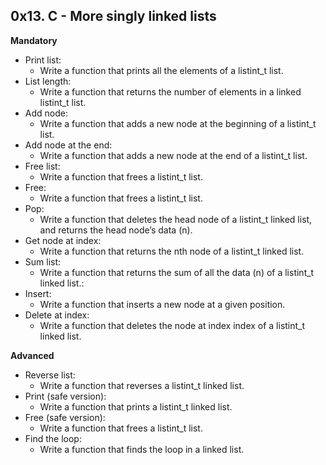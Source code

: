 ## 0x13. C - More singly linked lists

**Mandatory**

- Print list:
  - Write a function that prints all the elements of a listint_t list.
- List length:
  - Write a function that returns the number of elements in a linked listint_t list.
- Add node:
  - Write a function that adds a new node at the beginning of a listint_t list.
- Add node at the end:
  - Write a function that adds a new node at the end of a listint_t list.
- Free list:
  - Write a function that frees a listint_t list.
- Free:
  - Write a function that frees a listint_t list.
- Pop:
  - Write a function that deletes the head node of a listint_t linked list, and returns the head node’s data (n).
- Get node at index:
  - Write a function that returns the nth node of a listint_t linked list.
- Sum list:
  - Write a function that returns the sum of all the data (n) of a listint_t linked list.:
- Insert:
  - Write a function that inserts a new node at a given position.
- Delete at index:
  - Write a function that deletes the node at index index of a listint_t linked list.

**Advanced**

- Reverse list:
  - Write a function that reverses a listint_t linked list.
- Print (safe version):
  - Write a function that prints a listint_t linked list.
- Free (safe version):
  - Write a function that frees a listint_t list.
- Find the loop:
  - Write a function that finds the loop in a linked list.